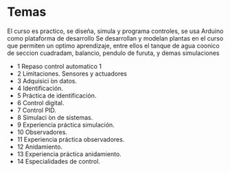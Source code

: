 # Temas

El curso es practico, se diseña, simula y programa controles, se usa Arduino como plataforma de desarrollo 
Se desarrollan y modelan plantas en el curso que permiten un optimo aprendizaje, 
entre ellos el tanque de agua coonico de seccion cuadradam, balancio, pendulo de furuta, y demas simulaciones

- 1 Repaso control automatico 1
- 2 Limitaciones. Sensores y actuadores
- 3 Adquisici ́on datos.
- 4 Identificación.
- 5 Práctica de identificación.
- 6 Control digital.
- 7 Control PID.
- 8 Simulaci ́on de sistemas.
- 9 Experiencia práctica simulación.
- 10 Observadores.
- 11 Experiencia práctica observadores.
- 12 Anidamiento.
- 13 Experiencia práctica anidamiento.
- 14 Especialidades de control.
